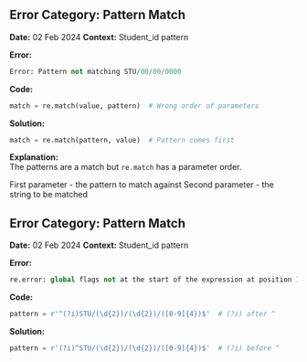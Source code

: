## Error Category: Pattern Match

**Date:** 02 Feb 2024
**Context:** Student_id pattern

**Error:**
```python
Error: Pattern not matching STU/00/00/0000
```

**Code:**
```python
match = re.match(value, pattern)  # Wrong order of parameters
```
**Solution:**

```python
match = re.match(pattern, value)  # Pattern comes first
```

**Explanation:**  
The patterns are a match but `re.match` has a parameter order.

First parameter - the pattern to match against
Second parameter - the string to be matched




## Error Category: Pattern Match

**Date:** 02 Feb 2024
**Context:** Student_id pattern

**Error:**
```python
re.error: global flags not at the start of the expression at position 1
```

**Code:**
```python
pattern = r'^(?i)STU/(\d{2})/(\d{2})/([0-9]{4})$'  # (?i) after ^
```
**Solution:**

```python
pattern = r'(?i)^STU/(\d{2})/(\d{2})/([0-9]{4})$'  # (?i) before ^
```
